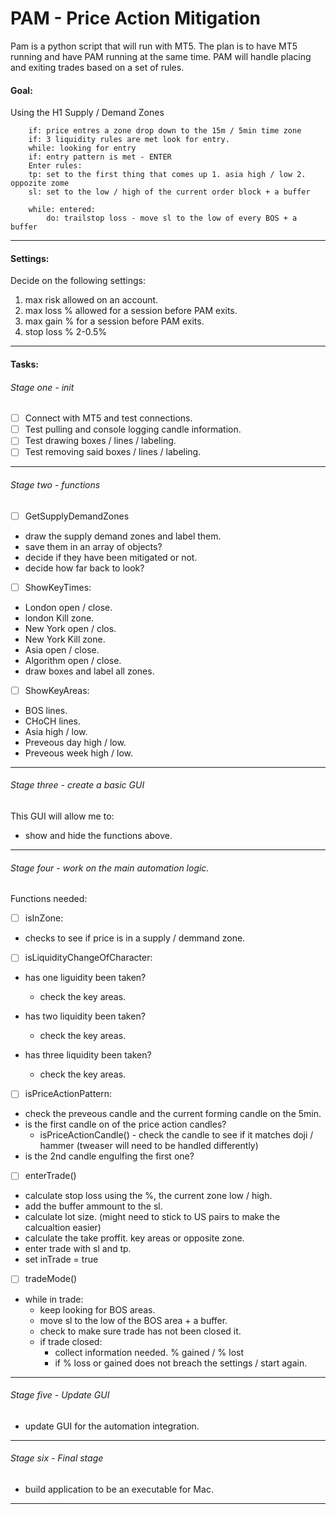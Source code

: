 # PAM - Price Action Mitigation

Pam is a python script that will run with MT5. The plan is to have MT5 running and have PAM running at the same time. PAM will handle placing and exiting trades based on a set of rules.

#### Goal:

Using the H1 Supply / Demand Zones

```
    if: price entres a zone drop down to the 15m / 5min time zone
    if: 3 liquidity rules are met look for entry.
    while: looking for entry
    if: entry pattern is met - ENTER
    Enter rules:
    tp: set to the first thing that comes up 1. asia high / low 2. oppozite zome
    sl: set to the low / high of the current order block + a buffer

    while: entered:
        do: trailstop loss - move sl to the low of every BOS + a buffer
```

---

#### Settings:

Decide on the following settings:

1. max risk allowed on an account.
2. max loss % allowed for a session before PAM exits.
3. max gain % for a session before PAM exits.
4. stop loss % 2-0.5%

---

#### Tasks:

###### Stage one - init

- [ ] Connect with MT5 and test connections.
- [ ] Test pulling and console logging candle information.
- [ ] Test drawing boxes / lines / labeling.
- [ ] Test removing said boxes / lines / labeling.

---

###### Stage two - functions

- [ ] GetSupplyDemandZones

- draw the supply demand zones and label them.
- save them in an array of objects?
- decide if they have been mitigated or not.
- decide how far back to look?

- [ ] ShowKeyTimes:

- London open / close.
- london Kill zone.
- New York open / clos.
- New York Kill zone.
- Asia open / close.
- Algorithm open / close.
- draw boxes and label all zones.

- [ ] ShowKeyAreas:

- BOS lines.
- CHoCH lines.
- Asia high / low.
- Preveous day high / low.
- Preveous week high / low.

---

###### Stage three - create a basic GUI

This GUI will allow me to:

- show and hide the functions above.

---

###### Stage four - work on the main automation logic.

Functions needed:

- [ ] isInZone:

- checks to see if price is in a supply / demmand zone.

- [ ] isLiquidityChangeOfCharacter:

- has one liguidity been taken?
  - check the key areas.
- has two liquidity been taken?
  - check the key areas.
- has three liquidity been taken?

  - check the key areas.

- [ ] isPriceActionPattern:

- check the preveous candle and the current forming candle on the 5min.
- is the first candle on of the price action candles?
  - isPriceActionCandle() - check the candle to see if it matches doji / hammer (tweaser will need to be handled differently)
- is the 2nd candle engulfing the first one?

- [ ] enterTrade()

- calculate stop loss using the %, the current zone low / high.
- add the buffer ammount to the sl.
- calculate lot size. (might need to stick to US pairs to make the calcualtion easier)
- calculate the take proffit. key areas or opposite zone.
- enter trade with sl and tp.
- set inTrade = true

- [ ] tradeMode()

- while in trade:
  - keep looking for BOS areas.
  - move sl to the low of the BOS area + a buffer.
  - check to make sure trade has not been closed it.
  - if trade closed:
    - collect information needed. % gained / % lost
    - if % loss or gained does not breach the settings / start again.

---

###### Stage five - Update GUI

- update GUI for the automation integration.

---

###### Stage six - Final stage

- build application to be an executable for Mac.

---
